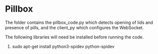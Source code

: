 # Pillbox
The folder contains the pillbox_code.py which detects opening of lids and presence of pills, and the client_py which configures the WebSocket. 

The following libraries will need be installed before running the code. 
1. sudo apt-get install python3-spidev python-spidev

